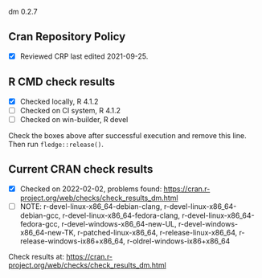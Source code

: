dm 0.2.7

## Cran Repository Policy

- [x] Reviewed CRP last edited 2021-09-25.

## R CMD check results

- [x] Checked locally, R 4.1.2
- [ ] Checked on CI system, R 4.1.2
- [ ] Checked on win-builder, R devel

Check the boxes above after successful execution and remove this line. Then run `fledge::release()`.

## Current CRAN check results

- [x] Checked on 2022-02-02, problems found: https://cran.r-project.org/web/checks/check_results_dm.html
- [ ] NOTE: r-devel-linux-x86_64-debian-clang, r-devel-linux-x86_64-debian-gcc, r-devel-linux-x86_64-fedora-clang, r-devel-linux-x86_64-fedora-gcc, r-devel-windows-x86_64-new-UL, r-devel-windows-x86_64-new-TK, r-patched-linux-x86_64, r-release-linux-x86_64, r-release-windows-ix86+x86_64, r-oldrel-windows-ix86+x86_64

Check results at: https://cran.r-project.org/web/checks/check_results_dm.html

